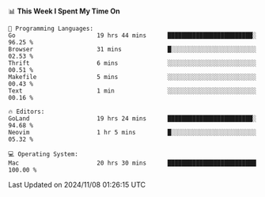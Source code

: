 <!--START_SECTION:waka-->
📊 **This Week I Spent My Time On** 

```text
💬 Programming Languages: 
Go                       19 hrs 44 mins      ████████████████████████░   96.25 % 
Browser                  31 mins             █░░░░░░░░░░░░░░░░░░░░░░░░   02.53 % 
Thrift                   6 mins              ░░░░░░░░░░░░░░░░░░░░░░░░░   00.51 % 
Makefile                 5 mins              ░░░░░░░░░░░░░░░░░░░░░░░░░   00.43 % 
Text                     1 min               ░░░░░░░░░░░░░░░░░░░░░░░░░   00.16 % 

🔥 Editors: 
GoLand                   19 hrs 24 mins      ████████████████████████░   94.68 % 
Neovim                   1 hr 5 mins         █░░░░░░░░░░░░░░░░░░░░░░░░   05.32 % 

💻 Operating System: 
Mac                      20 hrs 30 mins      █████████████████████████   100.00 % 
```


 Last Updated on 2024/11/08 01:26:15 UTC
<!--END_SECTION:waka-->

